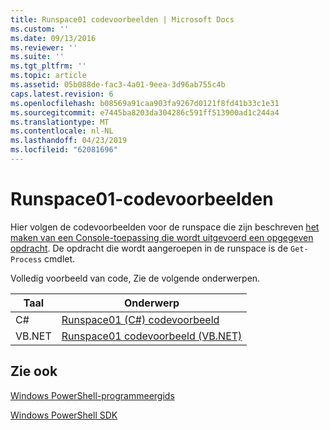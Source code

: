 ```yaml
---
title: Runspace01 codevoorbeelden | Microsoft Docs
ms.custom: ''
ms.date: 09/13/2016
ms.reviewer: ''
ms.suite: ''
ms.tgt_pltfrm: ''
ms.topic: article
ms.assetid: 05b088de-fac3-4a01-9eea-3d96ab755c4b
caps.latest.revision: 6
ms.openlocfilehash: b08569a91caa903fa9267d0121f8fd41b33c1e31
ms.sourcegitcommit: e7445ba8203da304286c591ff513900ad1c244a4
ms.translationtype: MT
ms.contentlocale: nl-NL
ms.lasthandoff: 04/23/2019
ms.locfileid: "62081696"
---
```

# <a name="runspace01-code-samples"></a>Runspace01-codevoorbeelden

Hier volgen de codevoorbeelden voor de runspace die zijn beschreven [het maken van een Console-toepassing die wordt uitgevoerd een opgegeven opdracht](http://msdn.microsoft.com/en-us/793a6570-a072-4799-840b-172f28ce620e). De opdracht die wordt aangeroepen in de runspace is de `Get-Process` cmdlet.

Volledig voorbeeld van code, Zie de volgende onderwerpen.

|Taal|Onderwerp|
|--------------|-----------|
|C#|[Runspace01 (C#) codevoorbeeld](./runspace01-csharp-code-sample.md)|
|VB.NET|[Runspace01 codevoorbeeld (VB.NET)](./runspace01-vb-net-code-sample.md)|

## <a name="see-also"></a>Zie ook

[Windows PowerShell-programmeergids](./windows-powershell-programmer-s-guide.md)

[Windows PowerShell SDK](../windows-powershell-reference.md)